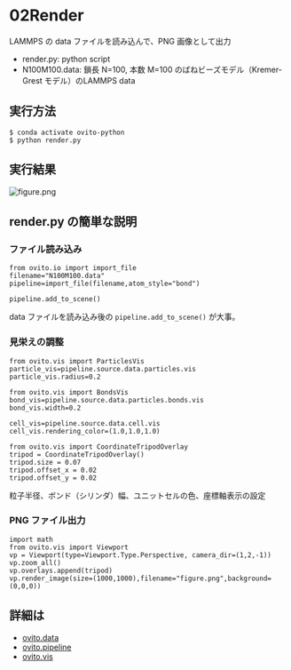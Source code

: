# 02Render
LAMMPS の data ファイルを読み込んで、PNG 画像として出力
- render.py: python script
- N100M100.data: 鎖長 N=100, 本数 M=100 のばねビーズモデル（Kremer-Grest モデル）のLAMMPS data

## 実行方法
```
$ conda activate ovito-python
$ python render.py
```

## 実行結果
![figure.png](https://github.com/t-murash/OVITO-Tips/blob/master/02Render/figure.png)

## render.py の簡単な説明
### ファイル読み込み
```
from ovito.io import import_file
filename="N100M100.data"
pipeline=import_file(filename,atom_style="bond")

pipeline.add_to_scene()
```
data ファイルを読み込み後の `pipeline.add_to_scene()` が大事。

### 見栄えの調整
```
from ovito.vis import ParticlesVis
particle_vis=pipeline.source.data.particles.vis
particle_vis.radius=0.2

from ovito.vis import BondsVis
bond_vis=pipeline.source.data.particles.bonds.vis
bond_vis.width=0.2

cell_vis=pipeline.source.data.cell.vis
cell_vis.rendering_color=(1.0,1.0,1.0)

from ovito.vis import CoordinateTripodOverlay
tripod = CoordinateTripodOverlay()
tripod.size = 0.07
tripod.offset_x = 0.02
tripod.offset_y = 0.02
```
粒子半径、ボンド（シリンダ）幅、ユニットセルの色、座標軸表示の設定

### PNG ファイル出力
```
import math
from ovito.vis import Viewport
vp = Viewport(type=Viewport.Type.Perspective, camera_dir=(1,2,-1))
vp.zoom_all()
vp.overlays.append(tripod)
vp.render_image(size=(1000,1000),filename="figure.png",background=(0,0,0))
```

## 詳細は
- [ovito.data](https://www.ovito.org/docs/current/python/modules/ovito_data.html)
- [ovito.pipeline](https://www.ovito.org/docs/current/python/modules/ovito_pipeline.html)
- [ovito.vis](https://www.ovito.org/docs/current/python/modules/ovito_vis.html)
